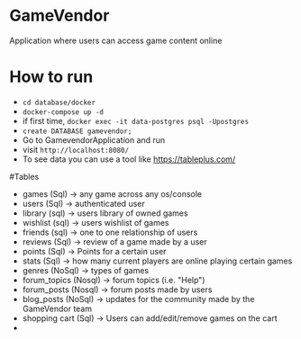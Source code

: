 # GameVendor
Application where users can access game content online

# How to run
- `cd database/docker`
- `docker-compose up -d`
- if first time, `docker exec -it data-postgres psql -Upostgres`
- `create DATABASE gamevendor;`
- Go to GamevendorApplication and run
- visit `http://localhost:8080/`
- To see data you can use a tool like https://tableplus.com/

#Tables
- games (Sql) -> any game across any os/console
- users (Sql) -> authenticated user
- library (sql) -> users library of owned games
- wishlist (sql) -> users wishlist of games
- friends (sql) -> one to one relationship of users
- reviews (Sql) -> review of a game made by a user
- points (Sql) -> Points for a certain user
- stats (Sql) -> how many current players are online playing certain games
- genres (NoSql) -> types of games
- forum_topics (Nosql) -> forum topics (i.e. "Help")
- forum_posts (Nosql) -> forum posts made by users
- blog_posts (NoSql) -> updates for the community made by the GameVendor team
- shopping cart (Sql) -> Users can add/edit/remove games on the cart
- 
